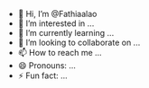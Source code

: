 - 👋 Hi, I’m @Fathiaalao
- 👀 I’m interested in ...
- 🌱 I’m currently learning ...
- 💞️ I’m looking to collaborate on ...
- 📫 How to reach me ...
- 😄 Pronouns: ...
- ⚡ Fun fact: ...

<!---
Fathiaalao/Fathiaalao is a ✨ special ✨ repository because its `README.md` (this file) appears on your GitHub profile.
You can click the Preview link to take a look at your changes.
--->

